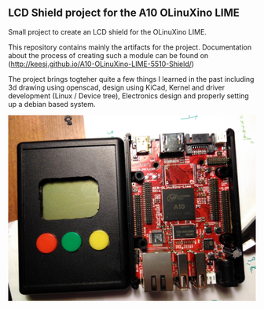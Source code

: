 ## LCD Shield project for the A10 OLinuXino LIME

Small project to create an LCD shield for the OLinuXino LIME.

This repository contains mainly the artifacts for the project. Documentation about the process of creating such a module can be found 
on (http://keesj.github.io/A10-OLinuXino-LIME-5510-Shield/)

The project brings togteher quite a few things I learned in the past including 3d drawing using openscad, design using KiCad, Kernel and driver development (Linux / Device tree), Electronics design
and properly setting up a debian based system. 


![Prototype hardware](https://raw.githubusercontent.com/keesj/A10-OLinuXino-LIME-5510-Shield/master/img/proto_IMG_20160228_214246.jpg)

